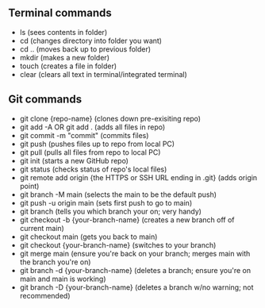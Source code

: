 ## Terminal commands

- ls (sees contents in folder)
- cd (changes directory into folder you want)
- cd .. (moves back up to previous folder)
- mkdir (makes a new folder)
- touch (creates a file in folder)
- clear (clears all text in terminal/integrated terminal)

## Git commands
- git clone {repo-name} (clones down pre-exisiting repo)
- git add -A OR git add . (adds all files in repo)
- git commit -m "commit" (commits files)
- git push (pushes files up to repo from local PC)
- git pull (pulls all files from repo to local PC)
- git init (starts a new GitHub repo)
- git status (checks status of repo's local files)
- git remote add origin {the HTTPS or SSH URL ending in .git} (adds origin point)
- git branch -M main (selects the main to be the default push)
- git push -u origin main (sets first push to go to main)
- git branch (tells you which branch your on; very handy)
- git checkout -b {your-branch-name} (creates a new branch off of current main)
- git checkout main (gets you back to main)
- git checkout {your-branch-name} (switches to your branch)
- git merge main (ensure you're back on your branch; merges main with the branch you're on)
- git branch -d {your-branch-name} (deletes a branch; ensure you're on main and main is working)
- git branch -D {your-branch-name} (deletes a branch w/no warning; not recommended)



